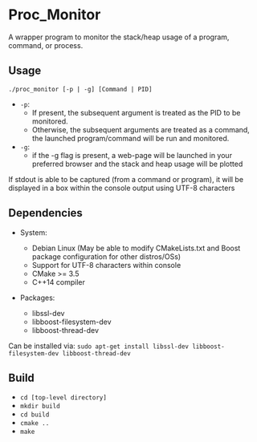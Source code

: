 Proc_Monitor
===========================

A wrapper program to monitor the stack/heap usage of a program, command, or process.


Usage
---------------------------

`./proc_monitor [-p | -g] [Command | PID]`
- `-p`:
  - If present, the subsequent argument is treated as the PID to be monitored.
  - Otherwise, the subsequent arguments are treated as a command, the launched program/command will be run and monitored.
- `-g`:
  - if the -g flag is present, a web-page will be launched in your preferred browser and the stack and heap usage will be plotted

If stdout is able to be captured (from a command or program), it will be displayed in a box within the console output using UTF-8 characters


Dependencies
---------------------------
- System:
  - Debian Linux (May be able to modify CMakeLists.txt and Boost package configuration for other distros/OSs)
  - Support for UTF-8 characters within console
  - CMake >= 3.5
  - C++14 compiler

- Packages:
  - libssl-dev
  - libboost-filesystem-dev
  - libboost-thread-dev

Can be installed via: `sudo apt-get install libssl-dev libboost-filesystem-dev libboost-thread-dev`

Build
----------------------------
- `cd [top-level directory]`
- `mkdir build`
- `cd build`
- `cmake ..`
- `make`
